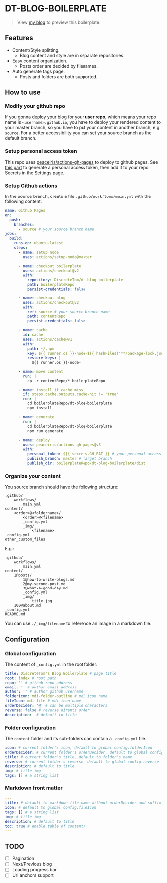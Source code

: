 # DT-BLOG-BOILERPLATE

> View [my blog](https://discretetom.github.io/) to preview this boilerplate.

## Features

- Content/Style splitting.
  - Blog content and style are in separate repositories.
- Easy content organization.
  - Posts order are decided by filenames.
- Auto generate tags page.
  - Posts and folders are both supported.

## How to use

### Modify your github repo

If you gonna deploy your blog for your **user repo**, which means your repo name is `<username>.github.io`, you have to deploy your rendered content to your master branch, so you have to put your content in another branch, e.g. `source`. For a better accessibility you can set your source branch as the default branch.

### Setup personal access token

This repo uses [peaceiris/actions-gh-pages](https://github.com/peaceiris/actions-gh-pages) to deploy to github pages. 
See [this part](https://github.com/peaceiris/actions-gh-pages#%EF%B8%8F-personal_token) to generate a personal access token, then add it to your repo Secrets in the Settings page.

### Setup Github actions

In the source branch, create a file `.github/workflows/main.yml` with the following content:

```yaml
name: Github Pages
on:
  push:
    branches:
      - source # your source branch name
jobs:
  build:
    runs-on: ubuntu-latest
    steps:
      - name: setup node
        uses: actions/setup-node@master

      - name: checkout boilerplate
        uses: actions/checkout@v2
        with:
          repository: DiscreteTom/dt-blog-boilerplate
          path: boilerplateRepo
          persist-credentials: false

      - name: checkout blog
        uses: actions/checkout@v2
        with:
          ref: source # your source branch name
          path: contentRepo
          persist-credentials: false

      - name: cache
        id: cache
        uses: actions/cache@v1
        with:
          path: ~/.npm
          key: ${{ runner.os }}-node-${{ hashFiles('**/package-lock.json') }}
          restore-keys: |
            ${{ runner.os }}-node-

      - name: move content
        run: |
          cp -r contentRepo/* boilerplateRepo

      - name: install if cache miss
        if: steps.cache.outputs.cache-hit != 'true'
        run: |
          cd boilerplateRepo/dt-blog-boilerplate
          npm install

      - name: generate
        run: |
          cd boilerplateRepo/dt-blog-boilerplate
          npm run generate

      - name: deploy
        uses: peaceiris/actions-gh-pages@v3
        with:
          personal_token: ${{ secrets.GH_PAT }} # your personal access token
          publish_branch: master # target branch
          publish_dir: boilerplateRepo/dt-blog-boilerplate/dist
```

### Organize your content

You source branch should have the following structure:

```
.github/
	workflows/
		main.yml
content/
	<order>@<foldername>/
		<order>@<filename>
		_config.yml
		_img/
			<filename>
_config.yml
other_custom_files
```

E.g.:

```
.github/
	workflows/
		main.yml
content/
	1@posts/
		1@how-to-write-blogs.md
		2@my-second-post.md
		3@what-a-good-day.md
		_config.yml
		_img/
			title.jpg
	100@about.md
_config.yml
README.md
```

You can use `./_img/filename` to reference an image in a markdown file.

## Configuration

### Global configuration

The content of `_config.yml` in the root folder:

```yaml
title: DiscreteTom's Blog Boilerplate # page title
root: index # root path
repo: '' # github repo address
email: '' # author email address
author: '' # author github username
folderIcon: mdi-folder-outline # mdi icon name
fileIcon: mdi-file # mdi icon name
orderDecider: '@' # can be multiple characters
reverse: false # reverse dirents order
description:  # default to title
```

### Folder configuration

The `content` folder and its sub-folders can contain a `_config.yml` file.

```yaml
icon: # current folder's icon, default to global config.folderIcon
orderDecider: # current folder's orderDecider, default to global config.orderDecider
title: # current folder's title, default to folder's name
reverse: # current folder's reverse, default to global config.reverse
description: # default to title
img: # title img
tags: [] # a string list
```

### Markdown front matter

```yaml
---
title: # default to markdown file name without orderDecider and suffix
icon: # default to global config.fileIcon
tags: [] # a string list
img: # title img
description: # default to title
toc: true # enable table of contents
---
```

## TODO

- [ ] Pagination
- [ ] Next/Previous blog
- [ ] Loading progress bar
- [ ] Url anchors support